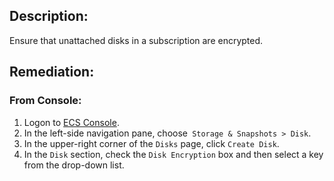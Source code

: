 ## Description:

Ensure that unattached disks in a subscription are encrypted.

## Remediation:

### From Console:

1. Logon to [ECS Console](https://ecs.console.aliyun.com/).
2. In the left-side navigation pane, choose` Storage & Snapshots > Disk`.
3. In the upper-right corner of the `Disks` page, click `Create Disk`.
4. In the `Disk` section, check the `Disk Encryption` box and then select a key from the drop-down list.